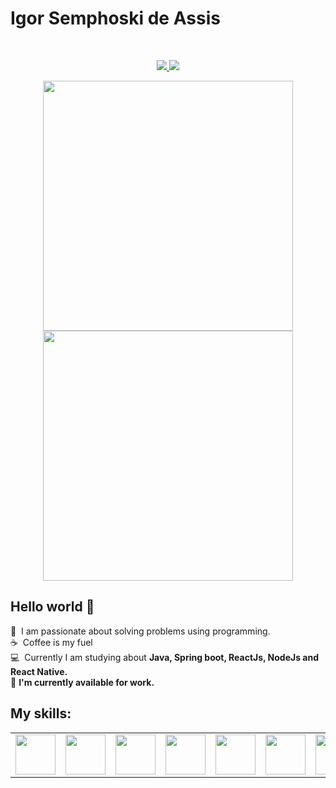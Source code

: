 # Igor Semphoski de Assis

<br/>
<p align="center">
  <a href="https://www.linkedin.com/in/igor-semphoski-de-assis-2a9b3618a/">
    <img src="https://img.shields.io/badge/-Igor_Semphoski_de_Assis-blue?style=flat-square&logo=Linkedin&logoColor=white&link=https://www.linkedin.com/in/igor-semphoski-de-assis-2a9b3618a/" />
  </a>
  <a>
    <img src="https://img.shields.io/badge/-igorsemphoski@gmail.com-c14438?style=flat-square&logo=Gmail&logoColor=white&link=mailto:igorsemphoski@gmail.com" />
  </a>
</p>

<p align="center">
<a href="https://github.com/anuraghazra/github-readme-stats">
  <img width="400" align="center" src="https://github-readme-stats.vercel.app/api?username=IgorSAssis&count_private=true&show_icons=true&theme=tokyonight&custom_title=Github%20Status" />
</a>
<a href="https://github.com/anuraghazra/convoychat">
  <img width="400" align="center" src="https://github-readme-stats.vercel.app/api/top-langs/?username=IgorSAssis&layout=compact&theme=tokyonight" />
</a>
</p>

## Hello world 👋

:space_invader: &nbsp;I am passionate about solving problems using programming.
 <br/>:coffee: &nbsp;Coffee is my fuel &nbsp;
 <br/>:computer: &nbsp;Currently I am studying about **Java, Spring boot, ReactJs, NodeJs and React Native.**
 <br/> :gem: **I'm currently available for work.**

  <h2>My skills: </h2>
<table>
  <tbody>
    <tr valign="top">
      <td width="100px" align="center">
        <img height="64px" src="https://cdn.svgporn.com/logos/javascript.svg">
      </td>
      <td width="100px" align="center">
        <img height="64px" src="https://cdn.svgporn.com/logos/typescript.svg">
      </td>
      <td width="100px" align="center">
        <img height="64px" src="https://cdn.svgporn.com/logos/html-5.svg">
      </td>
      <td width="100px" align="center">
        <img height="64px" src="https://cdn.svgporn.com/logos/css-3.svg">
      </td>
      <td width="100px" align="center">
        <img height="64px" src="https://cdn.svgporn.com/logos/react.svg">
      </td>
      <td width="100px" align="center">
        <img height="64px" src="https://cdn.svgporn.com/logos/mysql.svg">
      </td>
      <td width="100px" align="center">
        <img height="64px" src="https://cdn.svgporn.com/logos/java.svg">
     </td>
     <td width="100px" align="center">
        <img height="64px" src="https://cdn.svgporn.com/logos/nodejs.svg">
     </td>
    </tr>
  </tbody>
</table>
